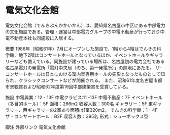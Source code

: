 # 電気文化会館

電気文化会館（でんきぶんかかいかん）は、愛知県名古屋市中区にある中部電力の文化施設である。管理・運営は中部電力グループの中電不動産が行っており中電不動産本社も同施設に入居する。

概要
1986年（昭和61年）7月にオープンした施設で、1階から4階はでんきの科学館、地下2階はコンサートホールとなっているほか、イベントホールやギャラリーなども備えている。同施設が建っている場所は、名古屋初の電力会社である名古屋電灯の発電所「電灯中央局（のち、第一発電所）」の跡地にあたる。
ザ･コンサートホールは日本における室内楽専用ホールの先影となったものとして知られ、クラシックコンサートなどが開催される。
また、昭和61年度名古屋市都市景観賞および昭和62年度第19回中部建築賞を受賞している。

施設
中電興業：12 - 13F
中電クラビス:11 -13F
中電不動産：7F
イベントホール（多目的ホール）：5F
面積：266m2
収容人数：300名
ギャラリー：5F
東ギャラリー、西ギャラリーの2室あり面積は1室320m2。
でんきの科学館：1 - 4F
ザ・コンサートホール：B2F
収容人数：395名
形式：シューボックス型

脚注
外部リンク
電気文化会館